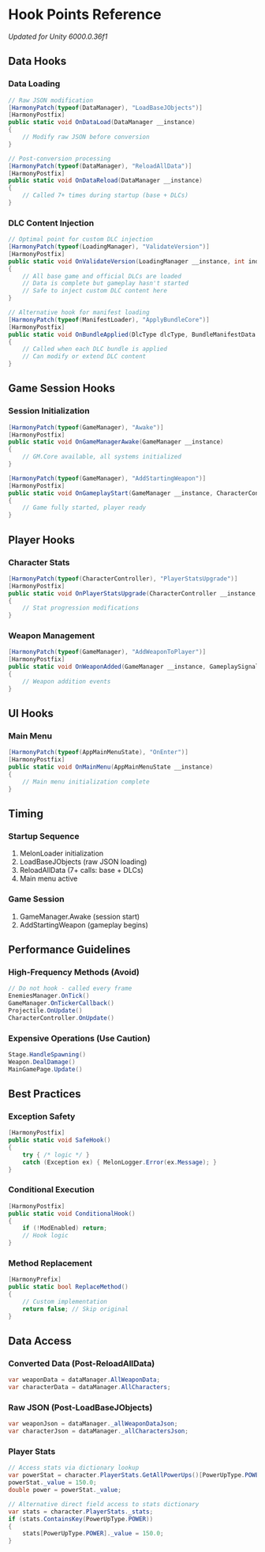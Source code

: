 # Hook Points Reference

*Updated for Unity 6000.0.36f1*

## Data Hooks

### Data Loading
```csharp
// Raw JSON modification
[HarmonyPatch(typeof(DataManager), "LoadBaseJObjects")]
[HarmonyPostfix]
public static void OnDataLoad(DataManager __instance)
{
    // Modify raw JSON before conversion
}

// Post-conversion processing
[HarmonyPatch(typeof(DataManager), "ReloadAllData")]
[HarmonyPostfix]
public static void OnDataReload(DataManager __instance)
{
    // Called 7+ times during startup (base + DLCs)
}
```

### DLC Content Injection
```csharp
// Optimal point for custom DLC injection
[HarmonyPatch(typeof(LoadingManager), "ValidateVersion")]
[HarmonyPostfix]
public static void OnValidateVersion(LoadingManager __instance, int index, Il2CppStructArray<DlcType> dlcs, Il2CppSystem.Action callback)
{
    // All base game and official DLCs are loaded
    // Data is complete but gameplay hasn't started
    // Safe to inject custom DLC content here
}

// Alternative hook for manifest loading
[HarmonyPatch(typeof(ManifestLoader), "ApplyBundleCore")]
[HarmonyPostfix]
public static void OnBundleApplied(DlcType dlcType, BundleManifestData manifest, Il2CppSystem.Action<BundleManifestData> onComplete)
{
    // Called when each DLC bundle is applied
    // Can modify or extend DLC content
}
```

## Game Session Hooks

### Session Initialization
```csharp
[HarmonyPatch(typeof(GameManager), "Awake")]
[HarmonyPostfix]
public static void OnGameManagerAwake(GameManager __instance)
{
    // GM.Core available, all systems initialized
}

[HarmonyPatch(typeof(GameManager), "AddStartingWeapon")]
[HarmonyPostfix]
public static void OnGameplayStart(GameManager __instance, CharacterController character)
{
    // Game fully started, player ready
}
```

## Player Hooks

### Character Stats
```csharp
[HarmonyPatch(typeof(CharacterController), "PlayerStatsUpgrade")]
[HarmonyPostfix]
public static void OnPlayerStatsUpgrade(CharacterController __instance, ModifierStats other, bool multiplicativeMaxHp)
{
    // Stat progression modifications
}
```

### Weapon Management
```csharp
[HarmonyPatch(typeof(GameManager), "AddWeaponToPlayer")]
[HarmonyPostfix]
public static void OnWeaponAdded(GameManager __instance, GameplaySignals.AddWeaponToCharacterSignal signal)
{
    // Weapon addition events
}
```

## UI Hooks

### Main Menu
```csharp
[HarmonyPatch(typeof(AppMainMenuState), "OnEnter")]
[HarmonyPostfix]
public static void OnMainMenu(AppMainMenuState __instance)
{
    // Main menu initialization complete
}
```

## Timing

### Startup Sequence
1. MelonLoader initialization
2. LoadBaseJObjects (raw JSON loading)
3. ReloadAllData (7+ calls: base + DLCs)
4. Main menu active

### Game Session
1. GameManager.Awake (session start)
2. AddStartingWeapon (gameplay begins)

## Performance Guidelines

### High-Frequency Methods (Avoid)
```csharp
// Do not hook - called every frame
EnemiesManager.OnTick()
GameManager.OnTickerCallback()
Projectile.OnUpdate()
CharacterController.OnUpdate()
```

### Expensive Operations (Use Caution)
```csharp
Stage.HandleSpawning()
Weapon.DealDamage()
MainGamePage.Update()
```

## Best Practices

### Exception Safety
```csharp
[HarmonyPostfix]
public static void SafeHook()
{
    try { /* logic */ }
    catch (Exception ex) { MelonLogger.Error(ex.Message); }
}
```

### Conditional Execution
```csharp
[HarmonyPostfix]
public static void ConditionalHook()
{
    if (!ModEnabled) return;
    // Hook logic
}
```

### Method Replacement
```csharp
[HarmonyPrefix]
public static bool ReplaceMethod()
{
    // Custom implementation
    return false; // Skip original
}
```

## Data Access

### Converted Data (Post-ReloadAllData)
```csharp
var weaponData = dataManager.AllWeaponData;
var characterData = dataManager.AllCharacters;
```

### Raw JSON (Post-LoadBaseJObjects)
```csharp
var weaponJson = dataManager._allWeaponDataJson;
var characterJson = dataManager._allCharactersJson;
```

### Player Stats
```csharp
// Access stats via dictionary lookup
var powerStat = character.PlayerStats.GetAllPowerUps()[PowerUpType.POWER];
powerStat._value = 150.0;
double power = powerStat._value;

// Alternative direct field access to stats dictionary
var stats = character.PlayerStats._stats;
if (stats.ContainsKey(PowerUpType.POWER))
{
    stats[PowerUpType.POWER]._value = 150.0;
}
```